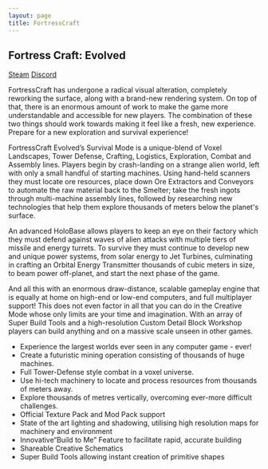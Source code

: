 ```yaml
---
layout: page
title: FortressCraft
---
```


## Fortress Craft: Evolved

[Steam](http://store.steampowered.com/app/254200/FortressCraft_Evolved/)
[Discord](https://discord.gg/fPvnrXs)

FortressCraft has undergone a radical visual alteration, completely reworking the surface, along with a brand-new rendering system. On top of that, there is an enormous amount of work to make the game more understandable and accessible for new players. The combination of these two things should work towards making it feel like a fresh, new experience. Prepare for a new exploration and survival experience!

FortressCraft Evolved’s Survival Mode is a unique-blend of Voxel Landscapes, Tower Defense, Crafting, Logistics, Exploration, Combat and Assembly lines. Players begin by crash-landing on a strange alien world, left with only a small handful of starting machines. Using hand-held scanners they must locate ore resources, place down Ore Extractors and Conveyors to automate the raw material back to the Smelter; take the fresh ingots through multi-machine assembly lines, followed by researching new technologies that help them explore thousands of meters below the planet's surface. 

An advanced HoloBase allows players to keep an eye on their factory which they must defend against waves of alien attacks with multiple tiers of missile and energy turrets. To survive they must continue to develop new and unique power systems, from solar energy to Jet Turbines, culminating in crafting an Orbital Energy Transmitter thousands of cubic meters in size, to beam power off-planet, and start the next phase of the game. 

And all this with an enormous draw-distance, scalable gameplay engine that is equally at home on high-end or low-end computers, and full multiplayer support! This does not even factor in all that you can do in the Creative Mode whose only limits are your time and imagination. With an array of Super Build Tools and a high-resolution Custom Detail Block Workshop players can build anything and on a massive scale unseen in other games.

- Experience the largest worlds ever seen in any computer game - ever! 
- Create a futuristic mining operation consisting of thousands of huge machines. 
- Full Tower-Defense style combat in a voxel universe. 
- Use hi-tech machinery to locate and process resources from thousands of meters away. 
- Explore thousands of metres vertically, overcoming ever-more difficult challenges.
- Official Texture Pack and Mod Pack support
- State of the art lighting and shadowing, utilising high resolution maps for machinery and environment
- Innovative“Build to Me” Feature to facilitate rapid, accurate building
- Shareable Creative Schematics
- Super Build Tools allowing instant creation of primitive shapes
